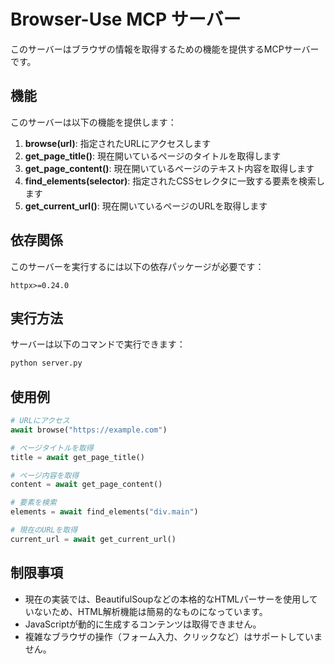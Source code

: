 # Browser-Use MCP サーバー

このサーバーはブラウザの情報を取得するための機能を提供するMCPサーバーです。

## 機能

このサーバーは以下の機能を提供します：

1. **browse(url)**: 指定されたURLにアクセスします
2. **get_page_title()**: 現在開いているページのタイトルを取得します
3. **get_page_content()**: 現在開いているページのテキスト内容を取得します
4. **find_elements(selector)**: 指定されたCSSセレクタに一致する要素を検索します
5. **get_current_url()**: 現在開いているページのURLを取得します

## 依存関係

このサーバーを実行するには以下の依存パッケージが必要です：

```
httpx>=0.24.0
```

## 実行方法

サーバーは以下のコマンドで実行できます：

```bash
python server.py
```

## 使用例

```python
# URLにアクセス
await browse("https://example.com")

# ページタイトルを取得
title = await get_page_title()

# ページ内容を取得
content = await get_page_content()

# 要素を検索
elements = await find_elements("div.main")

# 現在のURLを取得
current_url = await get_current_url()
```

## 制限事項

- 現在の実装では、BeautifulSoupなどの本格的なHTMLパーサーを使用していないため、HTML解析機能は簡易的なものになっています。
- JavaScriptが動的に生成するコンテンツは取得できません。
- 複雑なブラウザの操作（フォーム入力、クリックなど）はサポートしていません。 